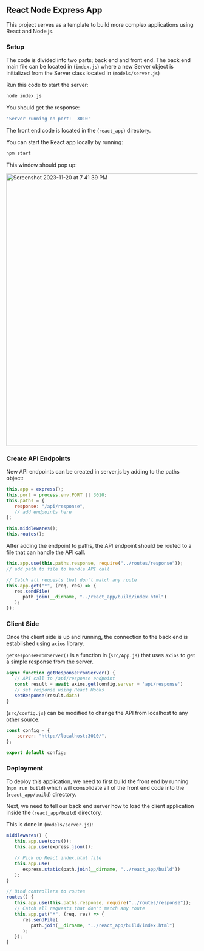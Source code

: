 ## React Node Express App
This project serves as a template to build more complex applications using React and Node js.

### Setup
The code is divided into two parts; back end and front end. The back end main file can be located in
(`index.js`)
where a new Server object is initialized from the Server class located in 
(`models/server.js`)

Run this code to start the server:
```sh
node index.js
```

You should get the response:
```sh
'Server running on port:  3010'
```

The front end code is located in the (`react_app`) directory.

You can start the React app locally by running:
```sh
npm start
```
This window should pop up:

<img width="717" alt="Screenshot 2023-11-20 at 7 41 39 PM" src="https://github.com/aparyavi/react-node-express-app/assets/62215723/30e2c183-e5f6-4176-88f5-b07c9c5121ae">


### Create API Endpoints
New API endpoints can be created in server.js by adding to the paths object:

```javascript
this.app = express();
this.port = process.env.PORT || 3010;
this.paths = {
   response: "/api/response",
   // add endpoints here
};

this.middlewares();
this.routes();
```
After adding the endpoint to paths, the API endpoint should be routed to a file that can handle the API call.
```javascript
this.app.use(this.paths.response, require("../routes/response"));
// add path to file to handle API call

// Catch all requests that don't match any route
this.app.get("*", (req, res) => {
   res.sendFile(
      path.join(__dirname, "../react_app/build/index.html")
   );
});
```

### Client Side
Once the client side is up and running, the connection to the back end is established using `axios` library.

`getResponseFromServer()` is a function in (`src/App.js`) that uses `axios` to get a simple response from the server.
```javascript
async function getResponseFromServer() {
   // API call to /api/response endpoint
   const result = await axios.get(config.server + 'api/response')
   // set response using React Hooks
   setResponse(result.data)
}
```
(`src/config.js`) can be modified to change the API from localhost to any other source.
```javascript
const config = {
    server: "http://localhost:3010/",
};

export default config;
```

### Deployment
To deploy this application, we need to first build the front end by running (`npm run build`) which will consolidate all of the front end code into the (`react_app/build`) directory.

Next, we need to tell our back end server how to load the client application inside the (`react_app/build`) directory.

This is done in (`models/server.js`):
```javascript
middlewares() {
   this.app.use(cors());
   this.app.use(express.json());

   // Pick up React index.html file
   this.app.use(
      express.static(path.join(__dirname, "../react_app/build"))
   );
}

// Bind controllers to routes
routes() {
   this.app.use(this.paths.response, require("../routes/response"));
   // Catch all requests that don't match any route
   this.app.get("*", (req, res) => {
      res.sendFile(
         path.join(__dirname, "../react_app/build/index.html")
      );
   });
}
```
